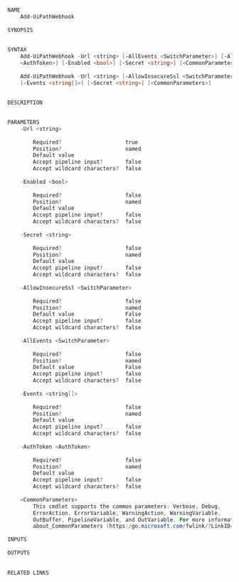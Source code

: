 ﻿```PowerShell

NAME
    Add-UiPathWebhook
    
SYNOPSIS
    
    
SYNTAX
    Add-UiPathWebhook -Url <string> [-AllEvents <SwitchParameter>] [-AllowInsecureSsl <SwitchParameter>] [-AuthToken 
    <AuthToken>] [-Enabled <bool>] [-Secret <string>] [<CommonParameters>]
    
    Add-UiPathWebhook -Url <string> [-AllowInsecureSsl <SwitchParameter>] [-AuthToken <AuthToken>] [-Enabled <bool>] 
    [-Events <string[]>] [-Secret <string>] [<CommonParameters>]
    
    
DESCRIPTION
    

PARAMETERS
    -Url <string>
        
        Required?                    true
        Position?                    named
        Default value                
        Accept pipeline input?       false
        Accept wildcard characters?  false
        
    -Enabled <bool>
        
        Required?                    false
        Position?                    named
        Default value                
        Accept pipeline input?       false
        Accept wildcard characters?  false
        
    -Secret <string>
        
        Required?                    false
        Position?                    named
        Default value                
        Accept pipeline input?       false
        Accept wildcard characters?  false
        
    -AllowInsecureSsl <SwitchParameter>
        
        Required?                    false
        Position?                    named
        Default value                False
        Accept pipeline input?       false
        Accept wildcard characters?  false
        
    -AllEvents <SwitchParameter>
        
        Required?                    false
        Position?                    named
        Default value                False
        Accept pipeline input?       false
        Accept wildcard characters?  false
        
    -Events <string[]>
        
        Required?                    false
        Position?                    named
        Default value                
        Accept pipeline input?       false
        Accept wildcard characters?  false
        
    -AuthToken <AuthToken>
        
        Required?                    false
        Position?                    named
        Default value                
        Accept pipeline input?       false
        Accept wildcard characters?  false
        
    <CommonParameters>
        This cmdlet supports the common parameters: Verbose, Debug,
        ErrorAction, ErrorVariable, WarningAction, WarningVariable,
        OutBuffer, PipelineVariable, and OutVariable. For more information, see 
        about_CommonParameters (https:/go.microsoft.com/fwlink/?LinkID=113216). 
    
INPUTS
    
OUTPUTS
    
    
RELATED LINKS



```

